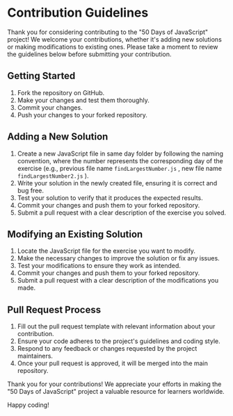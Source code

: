 # Contribution Guidelines

Thank you for considering contributing to the "50 Days of JavaScript" project! We welcome your contributions, whether it's adding new solutions or making modifications to existing ones. Please take a moment to review the guidelines below before submitting your contribution.

## Getting Started

1. Fork the repository on GitHub.
2. Make your changes and test them thoroughly.
3. Commit your changes.
4. Push your changes to your forked repository.

## Adding a New Solution

1. Create a new JavaScript file in same day folder by following the naming convention, where the number represents the corresponding day of the exercise (e.g., previous file name `findLargestNumber.js` , new file name `findLargestNumber2.js` ).
2. Write your solution in the newly created file, ensuring it is correct and bug free.
4. Test your solution to verify that it produces the expected results.
5. Commit your changes and push them to your forked repository.
6. Submit a pull request with a clear description of the exercise you solved.

## Modifying an Existing Solution

1. Locate the JavaScript file for the exercise you want to modify.
2. Make the necessary changes to improve the solution or fix any issues.
3. Test your modifications to ensure they work as intended.
4. Commit your changes and push them to your forked repository.
5. Submit a pull request with a clear description of the modifications you made.

## Pull Request Process

1. Fill out the pull request template with relevant information about your contribution.
2. Ensure your code adheres to the project's guidelines and coding style.
3. Respond to any feedback or changes requested by the project maintainers.
4. Once your pull request is approved, it will be merged into the main repository.

Thank you for your contributions! We appreciate your efforts in making the "50 Days of JavaScript" project a valuable resource for learners worldwide.

Happy coding!
